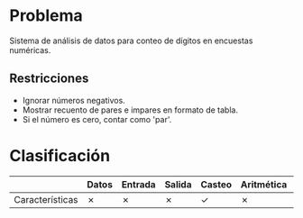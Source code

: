 # Problema

Sistema de análisis de datos para conteo de dígitos en encuestas numéricas.

## Restricciones

- Ignorar números negativos.
- Mostrar recuento de pares e impares en formato de tabla.
- Si el número es cero, contar como 'par'.

# Clasificación
|  | Datos | Entrada | Salida | Casteo | Aritmética | Relacionales | Lógicos | Condicionales | Ciclo | Matrices | Funciones |
|----------|-------|---------|--------|--------|------------|--------------|---------|---------------|-------|----------|-------------|
| Características | ✗ | ✗ | ✗ | ✓ | ✗ | ✓ | ✗ | ✗ | ✗ | ✗ | ✗ |
